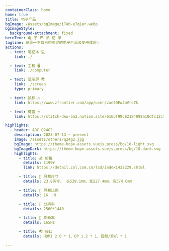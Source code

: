 ```yaml
---
containerClass: home
home: true
title: 电子产品
bgImage: /assets/bgImage/iTab-e7q1er.webp
bgImageStyle:
  background-attachment: fixed
heroText: 电 子 产 品 记 录
tagline: 记录一下自己购买过的电子产品及使用体验✨
actions:
  - text: 笔记本 💻
    link: ./

  - text: 主机 🖥
    link: ./computer

  - text: 显示屏 🌏
    link: ./screen
    type: primary

  - text: 鼠标 🖱
    link: https://www.zfrontier.com/app/user/zae5QEwJmVroZk

  - text: 键盘 ⌨
    link: https://stitch-dew-5a2.notion.site/616bf99c82184098a10dfc12c1e180a2?v=afe28b35eb554e52bf0b3ceb35a114cd&pvs=4

highlights:
  - header: AOC Q24G2
    description: 2023-07-13 ~ present
    image: /assets/others/q24g2.jpg
    bgImage: https://theme-hope-assets.vuejs.press/bg/10-light.svg
    bgImageDark: https://theme-hope-assets.vuejs.press/bg/10-dark.svg
    highlights:
      - title: 💰 价格
        details: 1199¥
        link: https://detail.zol.com.cn/lcd/index1422229.shtml

      - title: 🗻 屏幕尺寸
        details: 23.8英寸、 长539.1mm，宽227.4mm，高374.6mm 

      - title: 🌋 屏幕比例
        details: 16 ：9

      - title: 🚄 分辨率
        details: 2560*1440

      - title: 🚢 刷新率
        details: 165Hz

      - title: 🌏 接口
        details: HDMI 2.0 * 1、DP 1.2 * 1、音频/耳机 * 1

---
```


